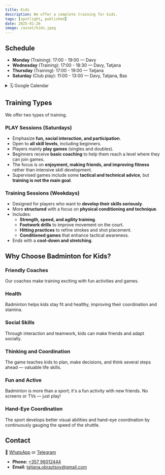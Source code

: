 ```yaml
---
title: Kids
description: We offer a complete training for kids.
tags: [spotlight, published]
date: 2025-01-26
image: /asset/kids.jpeg
---
```


## Schedule

- **Monday** (Training): 17:00 - 19:00 — Davy  
- **Wednesday** (Training): 17:00 - 18:30 — Davy, Tatjana  
- **Thursday** (Training): 17:00 - 19:00 — Tatjana  
- **Saturday** (Club play): 11:00 - 13:00 — Davy, Tatjana, Bas  

<details>
  <summary>🗓️ Google Calendar</summary>
  <iframe loading="lazy" title="Children Calendar" src="https://calendar.google.com/calendar/embed?src=df7aa66bfa29f536097c661404e0e3a1c9c9917c01228424627574fbc5cd37a3%40group.calendar.google.com&mode=AGENDA&amp;ctz=Asia%2FNicosia&amp;hl={{lang}}" style="border:0" width="100%" height="600" frameborder="0" scrolling="no"></iframe>
</details>

## Training Types

We offer two types of training.

### PLAY Sessions (Saturdays)

- Emphasize **fun, social interaction, and participation**.
- Open to **all skill levels**, including beginners.
- Players mainly **play games** (singles and doubles).
- Beginners receive **basic coaching** to help them reach a level where they can join games.
- The focus is on **enjoyment, making friends, and improving fitness** rather than intensive skill development.
- Supervised games include some **tactical and technical advice**, but **training is not the main goal**.

### Training Sessions (Weekdays)

- Designed for players who want to **develop their skills seriously**.
- More **structured** with a focus on **physical conditioning and technique**.
- Includes:
  - **Strength, speed, and agility training**.
  - **Footwork drills** to improve movement on the court.
  - **Hitting practices** to refine strokes and shot placement.
  - **Conditioned games** that enhance tactical awareness.
- Ends with a **cool-down and stretching**.

## Why Choose Badminton for Kids?

### Friendly Coaches
Our coaches make training exciting with fun activities and games.

### Health
Badminton helps kids stay fit and healthy, improving their coordination and stamina.

### Social Skills
Through interaction and teamwork, kids can make friends and adapt socially.

### Thinking and Coordination
The game teaches kids to plan, make decisions, and think several steps ahead — valuable life skills.

### Fun and Active
Badminton is more than a sport; it's a fun activity with new friends. No screens or TVs — just play!

### Hand-Eye Coordination
The sport develops better visual abilities and hand-eye coordination by continuously gauging the speed of the shuttle.

## Contact

💬 [WhatsApp](https://chat.whatsapp.com/LDX0gEpeyzB2VzV7EgThvE) or [Telegram](https://t.me/promitheas_badminton_club_trial/2)

- **Phone:** [+357 96012444](tel:+35796012444)
- **Email:** tatjana.obraztsov@gmail.com
